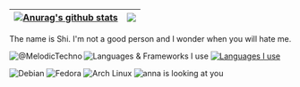 | <a href="https://github.com/anuraghazra/github-readme-stats"><img align="center" src="https://github-readme-stats.vercel.app/api?username=MelodicTechno&show_icons=true&include_all_commits=true&theme=buefy&hide_border=true" alt="Anurag's github stats" /></a> | <a href="https://github.com/anuraghazra/github-readme-stats"><img align="center" src="https://github-readme-stats.vercel.app/api/top-langs/?username=MelodicTechno&layout=compact&theme=buefy&hide_border=true" /></a> |
| ------------- | ------------- |

The name is Shi. I'm not a good person and I wonder when you will hate me.

<img align="left" src="https://api.moedog.org/count/@MelodicTechno?theme=booru-helltaker" alt="@MelodicTechno" />

![Languages & Frameworks I use](https://skillicons.dev/icons?i=cpp,python,pytorch,js,vue,java,rust,go,latex)
[![Languages I use](https://skillicons.dev/icons?i=vscode,ableton)](https://skillicons.dev)

![Debian](https://img.shields.io/badge/-Debian-A81D33?style=flat-square&logo=debian&logoColor=white)
![Fedora](https://img.shields.io/badge/-Fedora-51A2DA?style=flat-square&logo=fedora&logoColor=white)
![Arch Linux](https://img.shields.io/badge/-Arch_Linux-1793D1?style=flat-square&logo=archlinux&logoColor=white)
![anna is looking at you](https://static.wikia.nocookie.net/va11halla/images/a/a8/Anna_Glitch.gif/revision/latest?cb=20170518124154)
